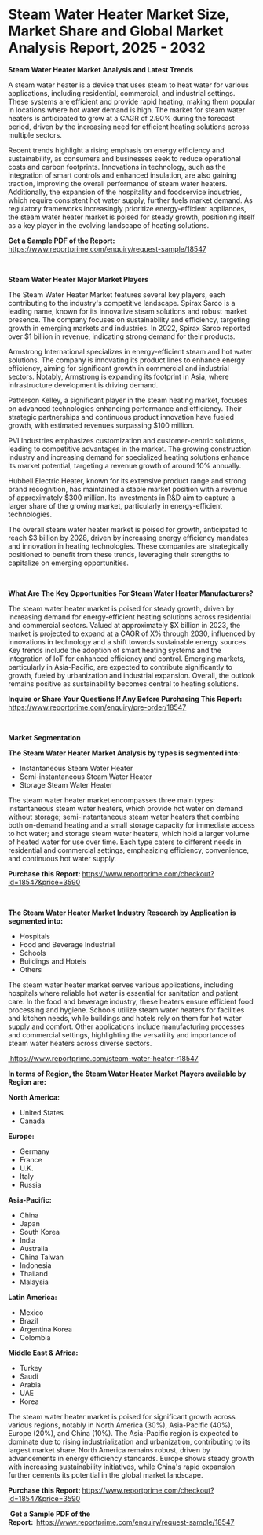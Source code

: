 <p><h1>Steam Water Heater Market Size, Market Share and Global Market Analysis Report, 2025 - 2032</h1></p><p><strong>Steam Water Heater Market Analysis and Latest Trends</strong></p>
<p><p>A steam water heater is a device that uses steam to heat water for various applications, including residential, commercial, and industrial settings. These systems are efficient and provide rapid heating, making them popular in locations where hot water demand is high. The market for steam water heaters is anticipated to grow at a CAGR of 2.90% during the forecast period, driven by the increasing need for efficient heating solutions across multiple sectors.</p><p>Recent trends highlight a rising emphasis on energy efficiency and sustainability, as consumers and businesses seek to reduce operational costs and carbon footprints. Innovations in technology, such as the integration of smart controls and enhanced insulation, are also gaining traction, improving the overall performance of steam water heaters. Additionally, the expansion of the hospitality and foodservice industries, which require consistent hot water supply, further fuels market demand. As regulatory frameworks increasingly prioritize energy-efficient appliances, the steam water heater market is poised for steady growth, positioning itself as a key player in the evolving landscape of heating solutions.</p></p>
<p><strong>Get a Sample PDF of the Report:&nbsp;</strong> <a href="https://www.reportprime.com/enquiry/request-sample/18547?utm_campaign=4544&utm_medium=2&utm_source=Github&utm_content=ia&utm_term=18052025&utm_id=steam-water-heater">https://www.reportprime.com/enquiry/request-sample/18547</a></p>
<p>&nbsp;</p>
<p><strong>Steam Water Heater Major Market Players</strong></p>
<p><p>The Steam Water Heater Market features several key players, each contributing to the industry's competitive landscape. Spirax Sarco is a leading name, known for its innovative steam solutions and robust market presence. The company focuses on sustainability and efficiency, targeting growth in emerging markets and industries. In 2022, Spirax Sarco reported over $1 billion in revenue, indicating strong demand for their products.</p><p>Armstrong International specializes in energy-efficient steam and hot water solutions. The company is innovating its product lines to enhance energy efficiency, aiming for significant growth in commercial and industrial sectors. Notably, Armstrong is expanding its footprint in Asia, where infrastructure development is driving demand.</p><p>Patterson Kelley, a significant player in the steam heating market, focuses on advanced technologies enhancing performance and efficiency. Their strategic partnerships and continuous product innovation have fueled growth, with estimated revenues surpassing $100 million.</p><p>PVI Industries emphasizes customization and customer-centric solutions, leading to competitive advantages in the market. The growing construction industry and increasing demand for specialized heating solutions enhance its market potential, targeting a revenue growth of around 10% annually.</p><p>Hubbell Electric Heater, known for its extensive product range and strong brand recognition, has maintained a stable market position with a revenue of approximately $300 million. Its investments in R&D aim to capture a larger share of the growing market, particularly in energy-efficient technologies.</p><p>The overall steam water heater market is poised for growth, anticipated to reach $3 billion by 2028, driven by increasing energy efficiency mandates and innovation in heating technologies. These companies are strategically positioned to benefit from these trends, leveraging their strengths to capitalize on emerging opportunities.</p></p>
<p>&nbsp;</p>
<p><strong>What Are The Key Opportunities For Steam Water Heater Manufacturers?</strong></p>
<p><p>The steam water heater market is poised for steady growth, driven by increasing demand for energy-efficient heating solutions across residential and commercial sectors. Valued at approximately $X billion in 2023, the market is projected to expand at a CAGR of X% through 2030, influenced by innovations in technology and a shift towards sustainable energy sources. Key trends include the adoption of smart heating systems and the integration of IoT for enhanced efficiency and control. Emerging markets, particularly in Asia-Pacific, are expected to contribute significantly to growth, fueled by urbanization and industrial expansion. Overall, the outlook remains positive as sustainability becomes central to heating solutions.</p></p>
<p><strong>Inquire or Share Your Questions If Any Before Purchasing This Report:</strong> <a href="https://www.reportprime.com/enquiry/pre-order/18547?utm_campaign=4544&utm_medium=2&utm_source=Github&utm_content=ia&utm_term=18052025&utm_id=steam-water-heater">https://www.reportprime.com/enquiry/pre-order/18547</a></p>
<p>&nbsp;</p>
<p><strong>Market Segmentation</strong></p>
<p><strong>The Steam Water Heater Market Analysis by types is segmented into:</strong></p>
<p><ul><li>Instantaneous Steam Water Heater</li><li>Semi-instantaneous Steam Water Heater</li><li>Storage Steam Water Heater</li></ul></p>
<p><p>The steam water heater market encompasses three main types: instantaneous steam water heaters, which provide hot water on demand without storage; semi-instantaneous steam water heaters that combine both on-demand heating and a small storage capacity for immediate access to hot water; and storage steam water heaters, which hold a larger volume of heated water for use over time. Each type caters to different needs in residential and commercial settings, emphasizing efficiency, convenience, and continuous hot water supply.</p></p>
<p><strong>Purchase this Report:&nbsp;</strong><a href="https://www.reportprime.com/checkout?id=18547&price=3590&utm_campaign=4544&utm_medium=2&utm_source=Github&utm_content=ia&utm_term=18052025&utm_id=steam-water-heater">https://www.reportprime.com/checkout?id=18547&price=3590</a></p>
<p>&nbsp;</p>
<p><strong>The Steam Water Heater Market Industry Research by Application is segmented into:</strong></p>
<p><ul><li>Hospitals</li><li>Food and Beverage Industrial</li><li>Schools</li><li>Buildings and Hotels</li><li>Others</li></ul></p>
<p><p>The steam water heater market serves various applications, including hospitals where reliable hot water is essential for sanitation and patient care. In the food and beverage industry, these heaters ensure efficient food processing and hygiene. Schools utilize steam water heaters for facilities and kitchen needs, while buildings and hotels rely on them for hot water supply and comfort. Other applications include manufacturing processes and commercial settings, highlighting the versatility and importance of steam water heaters across diverse sectors.</p></p>
<p><a href="https://www.reportprime.com/steam-water-heater-r18547?utm_campaign=4544&utm_medium=2&utm_source=Github&utm_content=ia&utm_term=18052025&utm_id=steam-water-heater">&nbsp;https://www.reportprime.com/steam-water-heater-r18547</a></p>
<p><strong>In terms of Region, the Steam Water Heater Market Players available by Region are:</strong></p>
<p>
    <p> <strong> North America: </strong>
        <ul>
            <li>United States</li>
            <li>Canada</li>
        </ul>
        </p> 
    <p> <strong> Europe: </strong>
        <ul>
            <li>Germany</li>
            <li>France</li>
            <li>U.K.</li>
            <li>Italy</li>
            <li>Russia</li>
        </ul>
        </p> 
    <p> <strong> Asia-Pacific: </strong>
        <ul>
            <li>China</li>
            <li>Japan</li>
            <li>South Korea</li>
            <li>India</li>
            <li>Australia</li>
            <li>China Taiwan</li>
            <li>Indonesia</li>
            <li>Thailand</li>
            <li>Malaysia</li>
        </ul>
        </p> 
    <p> <strong> Latin America: </strong>
        <ul>
            <li>Mexico</li>
            <li>Brazil</li>
            <li>Argentina Korea</li>
            <li>Colombia</li>
        </ul>
        </p> 
    <p> <strong> Middle East & Africa: </strong>
        <ul>
            <li>Turkey</li>
            <li>Saudi</li>
            <li>Arabia</li>
            <li>UAE</li>
            <li>Korea</li>
        </ul>
    </p>
    </p>
<p><p>The steam water heater market is poised for significant growth across various regions, notably in North America (30%), Asia-Pacific (40%), Europe (20%), and China (10%). The Asia-Pacific region is expected to dominate due to rising industrialization and urbanization, contributing to its largest market share. North America remains robust, driven by advancements in energy efficiency standards. Europe shows steady growth with increasing sustainability initiatives, while China's rapid expansion further cements its potential in the global market landscape.</p></p>
<p><strong>Purchase this Report: </strong><a href="https://www.reportprime.com/checkout?id=18547&price=3590&utm_campaign=4544&utm_medium=2&utm_source=Github&utm_content=ia&utm_term=18052025&utm_id=steam-water-heater">https://www.reportprime.com/checkout?id=18547&price=3590</a></p>
<p>&nbsp;<strong>Get a Sample PDF of the Report:&nbsp;&nbsp;</strong><a href="https://www.reportprime.com/enquiry/request-sample/18547?utm_campaign=4544&utm_medium=2&utm_source=Github&utm_content=ia&utm_term=18052025&utm_id=steam-water-heater">https://www.reportprime.com/enquiry/request-sample/18547</a></p>
<p><strong></strong></p>
<p><p></p><p></p><p></p></p>